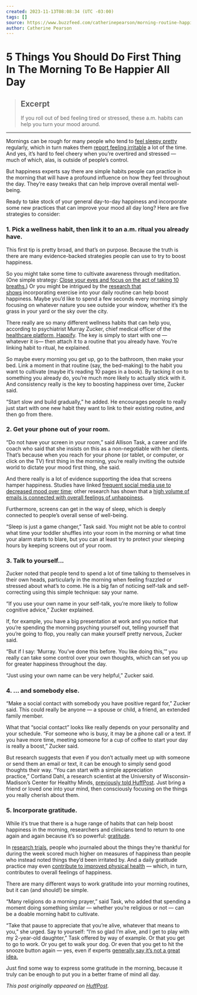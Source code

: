 ```yaml
---
created: 2023-11-13T08:08:34 (UTC -03:00)
tags: []
source: https://www.buzzfeed.com/catherinepearson/morning-routine-happiness
author: Catherine Pearson
---
```


# 5 Things You Should Do First Thing In The Morning To Be Happier All Day

> ## Excerpt
> If you roll out of bed feeling tired or stressed, these a.m. habits can help you turn your mood around.

---
Mornings can be rough for many people who tend to [feel sleepy pretty](https://www.sleepfoundation.org/wp-content/uploads/2020/03/SIA-2020-Q1-Report.pdf) regularly, which in turn makes them [report feeling irritable](https://www.sleepfoundation.org/wp-content/uploads/2020/03/SIA-2020-Q1-Report.pdf) a lot of the time. And yes, it’s hard to feel cheery when you’re overtired and stressed — much of which, alas, is outside of people’s control.

But happiness experts say there are simple habits people can practice in the morning that will have a profound influence on how they feel throughout the day. They’re easy tweaks that can help improve overall mental well-being. 

Ready to take stock of your general day-to-day happiness and incorporate some new practices that can improve your mood all day long? Here are five strategies to consider:

### 1\. Pick a wellness habit, then link it to an a.m. ritual you already have. 

This first tip is pretty broad, and that’s on purpose. Because the truth is there are many evidence-backed strategies people can use to try to boost happiness.

So you might take some time to cultivate awareness through meditation. (One simple strategy: [Close your eyes and focus on the act of taking 10 breaths.](https://www.huffpost.com/entry/steps-that-will-increase-happiness_l_5fdd12bac5b6e5158fa6feaa)) Or you might be intrigued by the [research that shows](https://www.huffpost.com/entry/happiness-fitness-infographic_n_5832490) incorporating exercise into your daily routine can help boost happiness. Maybe you’d like to spend a few seconds every morning simply focusing on whatever nature you see outside your window, whether it’s the grass in your yard or the sky over the city. 

There really are so many different wellness habits that can help you, according to psychiatrist Murray Zucker, chief medical officer of the [healthcare platform, Happify](https://www.happifyhealth.com/). The key is simply to start with one — whatever it is— then attach it to a routine that you already have. You’re linking habit to ritual, he explained.

So maybe every morning you get up, go to the bathroom, then make your bed. Link a moment in that routine (say, the bed-making) to the habit you want to cultivate (maybe it’s reading 10 pages in a book). By tacking it on to something you already do, you’re much more likely to actually stick with it. And consistency really is the key to boosting happiness over time, Zucker said.

“Start slow and build gradually,” he added. He encourages people to really just start with one new habit they want to link to their existing routine, and then go from there. 

### 2\. Get your phone out of your room.

“Do not have your screen in your room,” said Allison Task, a career and life coach who said that she insists on this as a non-negotiable with her clients. That’s because when you reach for your phone (or tablet, or computer, or click on the TV) first thing in the morning, you’re really inviting the outside world to dictate your mood first thing, she said. 

And there really is a lot of evidence supporting the idea that screens hamper happiness. Studies have linked [frequent social media use to decreased mood over time](https://time.com/4882372/social-media-facebook-instagram-unhappy/); other research has shown that a [high volume of emails is connected with overall feelings of unhappiness](https://www.newyorker.com/tech/annals-of-technology/e-mail-is-making-us-miserable). 

Furthermore, screens can get in the way of sleep, which is deeply connected to people’s overall sense of well-being.

“Sleep is just a game changer,” Task said. You might not be able to control what time your toddler shuffles into your room in the morning or what time your alarm starts to blare, but you can at least try to protect your sleeping hours by keeping screens out of your room.

### 3\. Talk to yourself...

Zucker noted that people tend to spend a lot of time talking to themselves in their own heads, particularly in the morning when feeling frazzled or stressed about what’s to come. He is a big fan of noticing self-talk and self-correcting using this simple technique: say your name.

“If you use your own name in your self-talk, you’re more likely to follow cognitive advice,” Zucker explained.

If, for example, you have a big presentation at work and you notice that you’re spending the morning psyching yourself out, telling yourself that you’re going to flop, you really can make yourself pretty nervous, Zucker said.

“But if I say: ‘Murray. You’ve done this before. You like doing this,’” you really can take some control over your own thoughts, which can set you up for greater happiness throughout the day.

“Just using your own name can be very helpful,” Zucker said. 

### 4\. ... and somebody else. 

“Make a social contact with somebody you have positive regard for,” Zucker said. This could really be anyone — a spouse or child, a friend, an extended family member. 

What that “social contact” looks like really depends on your personality and your schedule. “For someone who is busy, it may be a phone call or a text. If you have more time, meeting someone for a cup of coffee to start your day is really a boost,” Zucker said. 

But research suggests that even if you don’t actually meet up with someone or send them an email or text, it can be enough to simply send good thoughts their way. “You can start with a simple appreciation practice,” Cortland Dahl, a research scientist at the University of Wisconsin-Madison’s Center for Healthy Minds, [previously told HuffPost](https://www.huffpost.com/entry/steps-that-will-increase-happiness_l_5fdd12bac5b6e5158fa6feaa). Just bring a friend or loved one into your mind, then consciously focusing on the things you really cherish about them.

### 5\. Incorporate gratitude. 

While it’s true that there is a huge range of habits that can help boost happiness in the morning, researchers and clinicians tend to return to one again and again because it’s so powerful: [gratitude](https://www.huffpost.com/entry/practice-gratitude-everything-sucks_l_5fb806f9c5b680f7c38b7f64#:~:text=Gratitude%20can%20improve%20the%20quality,enhance%20our%20self-esteem.).

In [research trials](https://www.health.harvard.edu/healthbeat/giving-thanks-can-make-you-happier), people who journaled about the things they’re thankful for during the week scored much higher on measures of happiness than people who instead noted things they’d been irritated by. And a daily gratitude practice may even [contribute to improved physical health](https://www.mayoclinic.org/healthy-lifestyle/adult-health/in-depth/improve-health-practice-gratitude/art-20270841) — which, in turn, contributes to overall feelings of happiness. 

There are many different ways to work gratitude into your morning routines, but it can (and should!) be simple.

“Many religions do a morning prayer,” said Task, who added that spending a moment doing something similar — whether you’re religious or not — can be a doable morning habit to cultivate.

“Take that pause to appreciate that you’re alive, whatever that means to you,” she urged. Say to yourself: “I’m so glad I’m alive, and I get to play with my 2-year-old daughter,” Task offered by way of example. Or that you get to go to work. Or you get to walk your dog. Or even that you get to hit the snooze button again — yes, even if experts [generally say it’s not a great idea.](https://www.huffpost.com/entry/morning-routine-mistakes_l_6021e7ddc5b6c56a89a3cd48)

Just find some way to express some gratitude in the morning, because it truly can be enough to put you in a better frame of mind all day. 

_This post originally appeared on [HuffPost](https://www.huffpost.com/entry/morning-routine-happiness_l_6081c788e4b0e7cb020c99a4)._
